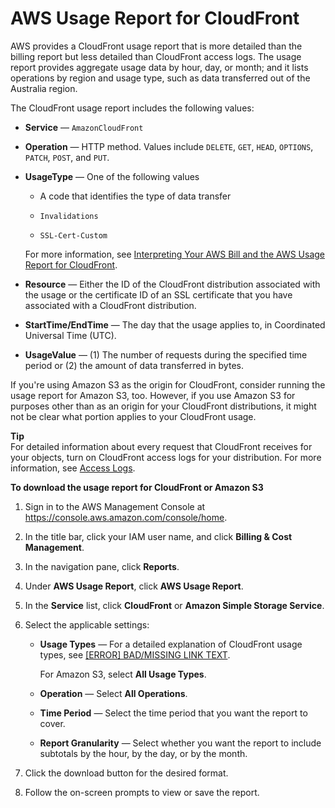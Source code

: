 # AWS Usage Report for CloudFront<a name="usage-report"></a>

AWS provides a CloudFront usage report that is more detailed than the billing report but less detailed than CloudFront access logs\. The usage report provides aggregate usage data by hour, day, or month; and it lists operations by region and usage type, such as data transferred out of the Australia region\.

The CloudFront usage report includes the following values:

+ **Service** — `AmazonCloudFront`

+ **Operation** — HTTP method\. Values include `DELETE`, `GET`, `HEAD`, `OPTIONS`, `PATCH`, `POST`, and `PUT`\.

+ **UsageType** — One of the following values

  + A code that identifies the type of data transfer

  + `Invalidations`

  + `SSL-Cert-Custom`

  For more information, see [Interpreting Your AWS Bill and the AWS Usage Report for CloudFront](billing-and-usage-interpreting.md)\.

+ **Resource** — Either the ID of the CloudFront distribution associated with the usage or the certificate ID of an SSL certificate that you have associated with a CloudFront distribution\.

+ **StartTime/EndTime** — The day that the usage applies to, in Coordinated Universal Time \(UTC\)\. 

+ **UsageValue** — \(1\) The number of requests during the specified time period or \(2\) the amount of data transferred in bytes\.

If you're using Amazon S3 as the origin for CloudFront, consider running the usage report for Amazon S3, too\. However, if you use Amazon S3 for purposes other than as an origin for your CloudFront distributions, it might not be clear what portion applies to your CloudFront usage\.

**Tip**  
For detailed information about every request that CloudFront receives for your objects, turn on CloudFront access logs for your distribution\. For more information, see [Access Logs](AccessLogs.md)\. 

**To download the usage report for CloudFront or Amazon S3**

1. Sign in to the AWS Management Console at [https://console\.aws\.amazon\.com/console/home](https://console.aws.amazon.com/console/home)\.

1. In the title bar, click your IAM user name, and click **Billing & Cost Management**\.

1. In the navigation pane, click **Reports**\.

1. Under **AWS Usage Report**, click **AWS Usage Report**\.

1. In the **Service** list, click **CloudFront** or **Amazon Simple Storage Service**\.

1. Select the applicable settings:

   + **Usage Types** — For a detailed explanation of CloudFront usage types, see [[ERROR] BAD/MISSING LINK TEXT](billing-and-usage-interpreting.md)\.

     For Amazon S3, select **All Usage Types**\.

   + **Operation** — Select **All Operations**\.

   + **Time Period** — Select the time period that you want the report to cover\.

   + **Report Granularity** — Select whether you want the report to include subtotals by the hour, by the day, or by the month\.

1. Click the download button for the desired format\.

1. Follow the on\-screen prompts to view or save the report\.
